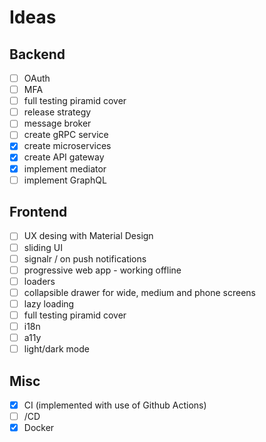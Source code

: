 # Ideas

## Backend

-  [ ] OAuth
-  [ ] MFA
-  [ ] full testing piramid cover
-  [ ] release strategy
-  [ ] message broker
-  [ ] create gRPC service
-  [x] create microservices
-  [x] create API gateway
-  [x] implement mediator
-  [ ] implement GraphQL

## Frontend

-  [ ] UX desing with Material Design
-  [ ] sliding UI
-  [ ] signalr / on push notifications
-  [ ] progressive web app - working offline
-  [ ] loaders
-  [ ] collapsible drawer for wide, medium and phone screens
-  [ ] lazy loading
-  [ ] full testing piramid cover
-  [ ] i18n
-  [ ] a11y
-  [ ] light/dark mode

## Misc

-  [x] CI (implemented with use of Github Actions)
-  [ ] /CD
-  [x] Docker
